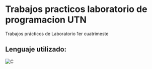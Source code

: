 # Trabajos practicos laboratorio de programacion UTN
Trabajos prácticos de Laboratorio 1er cuatrimeste 

## Lenguaje utilizado:
![C](https://img.shields.io/badge/c-%2300599C.svg?style=for-the-badge&logo=c&logoColor=white)
